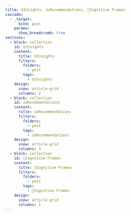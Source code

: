 ```yaml
---
title: 🤓Insights, 👍Recommendations, 🧠Cognitive Frames
cascade:
  - _target:
      kind: post
    params:
      show_breadcrumb: true
sections:
  - block: collection
    id: 🤓Insights
    content:
      title: 🤓Insights
      filters:
        folders:
          - post
        tags:
          - 🤓Insights
    design:
      view: article-grid
      columns: 2
  - block: collection
    id: 👍Recommendations
    content:
      title: 👍Recommendations
      filters:
        folders:
          - post
        tags:
          - 👍Recommendations
    design:
      view: article-grid
      columns: 3
  - block: collection
    id: 🧠Cognitive Frames
    content:
      title: 🧠Cognitive Frames
      filters:
        folders:
          - post
        tags:
          - 🧠Cognitive Frames
    design:
      view: article-grid
      columns: 1
---
```



<!-- [🧱 Build your pages with blocks: no-code required! | Hugo Blox Docs](https://docs.hugoblox.com/getting-started/page-builder/#listing-view) -->